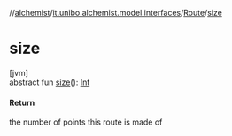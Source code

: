 //[alchemist](../../../index.md)/[it.unibo.alchemist.model.interfaces](../index.md)/[Route](index.md)/[size](size.md)

# size

[jvm]\
abstract fun [size](size.md)(): [Int](https://kotlinlang.org/api/latest/jvm/stdlib/kotlin/-int/index.html)

#### Return

the number of points this route is made of

